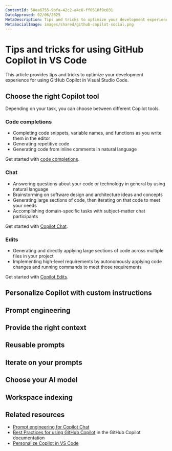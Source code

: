 ```yaml
---
ContentId: 58ea6755-9bfa-42c2-a4c8-ff0510f9c031
DateApproved: 02/06/2025
MetaDescription: Tips and tricks to optimize your development experience with GitHub Copilot in VS Code.
MetaSocialImage: images/shared/github-copilot-social.png
---
```

# Tips and tricks for using GitHub Copilot in VS Code

This article provides tips and tricks to optimize your development experience for using GitHub Copilot in Visual Studio Code.

## Choose the right Copilot tool

Depending on your task, you can choose between different Copilot tools.

### Code completions

* Completing code snippets, variable names, and functions as you write them in the editor
* Generating repetitive code
* Generating code from inline comments in natural language

Get started with [code completions](/docs/copilot/ai-powered-suggestions.md).

### Chat

* Answering questions about your code or technology in general by using natural language
* Brainstorming on software design and architecture ideas and concepts
* Generating large sections of code, then iterating on that code to meet your needs
* Accomplishing domain-specific tasks with subject-matter chat participants

Get started with [Copilot Chat](/docs/copilot/copilot-chat.md).

### Edits

* Generating and directly applying large sections of code across multiple files in your project
* Implementing high-level requirements by autonomously applying code changes and running commands to meet those requirements

Get started with [Copilot Edits](/docs/copilot/copilot-edits.md).

## Personalize Copilot with custom instructions

## Prompt engineering

## Provide the right context

## Reusable prompts

## Iterate on your prompts

## Choose your AI model

## Workspace indexing


## Related resources

* [Prompt engineering for Copilot Chat](/docs/copilot/prompt-crafting.md)
* [Best Practices for using GitHub Copilot](https://docs.github.com/en/copilot/using-github-copilot/best-practices-for-using-github-copilot) in the GitHub Copilot documentation
* [Personalize Copilot in VS Code](/docs/copilot/copilot-customization.md)
